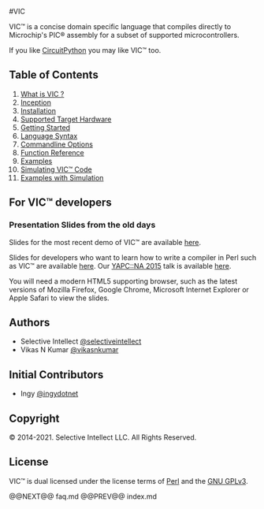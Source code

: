#VIC

VIC&trade; is a concise domain specific language that compiles directly to
Microchip's PIC&reg; assembly for a subset of supported microcontrollers.

If you like [CircuitPython](https://circuitpython.org/) you may like VIC&trade; too.

## Table of Contents

1. [What is VIC ?](faq.html)
1. [Inception](inception.html)
1. [Installation](install.html)
1. [Supported Target Hardware](hardware.html)
1. [Getting Started](gettingstarted.html)
1. [Language Syntax](syntax.html)
1. [Commandline Options](commandline.html)
1. [Function Reference](functions.html)
1. [Examples](examples.html)
1. [Simulating VIC&trade; Code](simulator.html)
1. [Examples with Simulation](examplessim.html)


## For VIC&trade; developers

### Presentation Slides from the old days

Slides for the most recent demo of VIC&trade; are available
[here](presentations/index.html).

Slides for developers who want to learn how to write a compiler in Perl such as
VIC&trade; are available [here](presentations/development.html). Our [YAPC::NA
2015](http://yapcna.org) talk is available
[here](presentations/YAPCNA2015VikasKumar.pdf).

You will need a modern HTML5 supporting
browser, such as the latest versions of Mozilla Firefox, Google Chrome,
Microsoft Internet Explorer or Apple Safari to view the slides.

## Authors

- Selective Intellect [@selectiveintellect](https://github.com/selectiveintellect/)
- Vikas N Kumar [@vikasnkumar](https://github.com/vikasnkumar/)

## Initial Contributors

- Ingy [@ingydotnet](https://github.com/ingydotnet/)

## Copyright

&copy; 2014-2021. Selective Intellect LLC. All Rights Reserved.

## License

VIC&trade; is dual licensed under the license terms of
[Perl](http://dev.perl.org/licenses/) and the [GNU GPLv3](https://www.gnu.org/licenses/gpl-3.0.en.html).

@@NEXT@@ faq.md @@PREV@@ index.md
